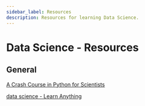 ```yaml
---
sidebar_label: Resources
description: Resources for learning Data Science.
---
```


# Data Science - Resources

## General

[A Crash Course in Python for Scientists](https://nbviewer.org/gist/rpmuller/5920182#ii.-numpy-and-scipy)

[data science - Learn Anything](https://learn-anything.xyz/data-science)